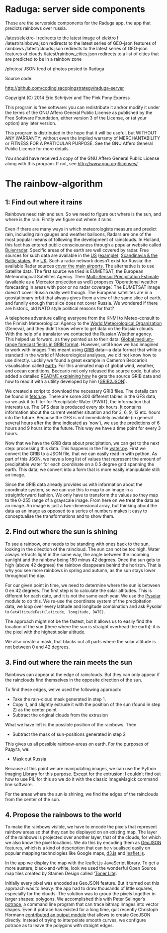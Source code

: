 Raduga: server side components
==============================

These are the serverside components for the Raduga app,
the app that predicts rainbows over russia.

/latest/elektro-l           redirects to the latest image of elektro l
/latest/rainbows.json       redirects to the latest series of GEO-json features of rainbows
/latest/clouds.json         redirects to the latest series of GEO-json features of clouds
/latest/rainbow_cities.json redirects to a list of cities that are predicted to be in a rainbow zone

/photos/                 JSON feed of photos posted to Raduga

Source code:

http://github.com/codingisacopingstrategy/raduga-server

Copyright (C) 2014 Eric Schrijver and The Pink Pony Express

This program is free software: you can redistribute it and/or modify
it under the terms of the GNU Affero General Public License as published by
the Free Software Foundation, either version 3 of the License, or
(at your option) any later version.

This program is distributed in the hope that it will be useful,
but WITHOUT ANY WARRANTY; without even the implied warranty of
MERCHANTABILITY or FITNESS FOR A PARTICULAR PURPOSE.  See the
GNU Affero General Public License for more details.

You should have received a copy of the GNU Affero General Public License
along with this program.  If not, see <http://www.gnu.org/licenses/>.


# The rainbow-algorithm

## 1: Find out where it rains

Rainbows need rain and sun. So we need to figure out where is the sun, and where is the rain. Firstly we figure out where it rains.

Even if there are many ways in which meteorologists measure and predict rain, including rain gauges and weather balloons, Radars are one of the most popular means of following the development of rainclouds. In Holland, this fact has entered public consciousness through a popular website called [Buienradar][0]. Specific areas of the earth are well covered by radar. Free sources for such data are available in the [US][1] ([example][2]), [Scandinavia & the Baltic states][3], the [UK][4]. Such a radar network doesn’t exist for Russia: the available Radar sources [cover the main airports][5]. The alternative is to use Satellite data. The first source we tried is EUMETSAT, the European Meteorological Satellites Agency. Their [Multi-Sensor Precipitation Estimate][6] (available [as a Mercator projection][7] as well) proposes ‘Operational weather forecasting in areas with poor or no radar coverage’. The EUMETSAT image doesn’t cover Russia really well though. The European satellites are in a geostationary orbit that always gives them a view of the same slice of earth, and funnily enough that slice does not cover Russia. We wondered if there are historic, old NATO style political reasons for that?

A telephone adventure calling everyone from the KNMI to Meteo-consult to the Finnish Meteorological Agency to the [World Meteorological Organization][8] (Geneva), and they didn’t know where to get data on the Russian clouds. With the help of a translator we contacted the Russian Weather agency. This helped us forward, as they pointed us to their data: [Global medium-range forecast fields in GRIB format][9]. However, until know we had imagined to work with images  This meant using [GRIB][10] data—a data format that while a standard in the world of Meteorological analyses, we did not know how to use directly. Luckily we found a great example in Cameron Beccario’s visualisation called [earth][11]. For this animated map of global wind, weather, and ocean conditions, Beccario not only released the source code, but also added a detailed [README explaining how][12] he gets the source GRIB data and how to read it with a utility developed by him ([GRIB2JSON][13]).

We created a script to download the necessary GRIB files. The details can be found in [fetch.py][14]. There are some 300 different tables in the GFS data, so we ask it to filter for Precipitable Water (PWAT), the information that interests us. The GFS data is produced every six hours. It contains information about the current weather situation and for 3, 6, 9, 12 etc. hours into the future. Because the GFS is not immediately available (in general several hours after the time indicated as ‘now’), we use the predictions of 6 hours and 9 hours into the future. This way we have a time point for every 3 hours.

Now that we have the GRIB data about precipitation, we can get to the next step: processing this data. This happens in the file [water.py][15]. First we convert the GRIB to a JSON file, that we can easily read in with python. As part of this JSON, we have a long list of values that represent the amount of precipitable water for each coordinate on a 0.5 degree grid spanning the earth. This data, we convert into a form that is more easily manipulable still: an image.

Since the GRIB data already provides us with information about the coordinate system, so we can use this to map to an image in a straightforward fashion. We only have to transform the values so they map to the 0-255 range of a grayscale image. From here on we treat the data as an image. An image is just a two-dimensional array, but thinking about the data as an image as opposed to a series of numbers makes it easy to conceptualise the transformations and to show them.

## 2. Find out where the sun is shining

To see a rainbow, one needs to be standing with ones back to the sun, looking in the direction of the raincloud. The sun can not be too high. Water always refracts light in the same way, the angle between the incoming sunlight and the rainbow being 180 minus 42 degrees. Once the sun gets to high (above 42 degrees) the rainbow disappears behind the horizon. That is why you see more rainbows in spring and autumn, as the sun stays lower throughout the day.

For our given point in time, we need to determine where the sun is between 0 en 42 degrees. The first step is to calculate the solar altitudes. This is different for each date, and it is not the same each year. We use the [Pysolar][16] module to do this. We re-use the coordinate system of the precipitation data, we loop over every latitude and longitude combination and ask Pysolar to `GetAltitudeFast(latitude, longitude, DATE)`.

The approach might not be the fastest, but it allows us to easily find the location of the sun (there where the sun is straight overhead the earth): it is the pixel with the highest solar altitude.

We also create a mask, that blacks out all parts where the solar altitude is not between 0 and 42 degrees.

## 3. Find out where the rain meets the sun

Rainbows can appear at the edge of rainclouds. But they can only appear if the rainclouds find themselves in the opposite direction of the sun.

To find these edges, we’ve used the following approach:

- Take the rain-cloud mask generated in step 1.
- Copy it, and slightly extrude it with the position of the sun (found in step 2) as the center point
- Subtract the original clouds from the extrusion

What we have left is the possible position of the rainbows. Then

- Subtract the mask of sun-positions generated in step 2

This gives us all possible rainbow-areas on earth. For the purposes of Радуга, we:

- Mask out Russia

Because at this point we are manipulating images, we can use the Python Imaging Library for this purpose. Except for the extrusion: I couldn’t find out how to use PIL for this so we do it with the classic ImageMagick command line software.

For the areas where the sun is shining, we find the edges of the rainclouds from the center of the sun.

## 4. Propose the rainbows to the world

To make the rainbows visible, we have to encode the pixels that represent rainbow areas so that they can be displayed on an existing map. The layer of the rainbows is projected over another layer, that of the clouds, for which we also know the pixel locations. We do this by encoding them as [GeoJSON][17] features, which is a kind of description that can be visualised easily on popular mapping technologies like Google maps, [d3.js][18] and [leaflet.js][19].

In the app we display the map with the leaflet.js JavaScript library. To get a more austere, black-and-white, look we used the wonderful Open Source map tiles created by Stamen Design called ‘[Toner Lite][20]’.

Initially every pixel was encoded as GeoJSON feature. But it turned out this approach was to heavy: the app had to draw thousands of little squares, especially for the clouds. The solution was to group the pixels together in larger shapes: polygons. We accomplished this with Peter Selinger’s [potrace][21], a command line program that can trace bitmap images into vector shapes. Even if potrace has existed for a long time, quit recently Christoph Hormann [contributed an output module][22] that allows to create GeoJSON directly. Instead of trying to interpolate smooth curves, we configure potrace as to leave the polygons with straight edges.


[0]: http://www.buienradar.nl/ "Buienradar.nl - Weer - Actuele neerslag, weerbericht, weersverwachting, sneeuwradar en satellietbeelden"
[1]: http://mesonet.agron.iastate.edu/ogc/ "IEM :: Open GIS Consortium Web Services"
[2]: http://mesonet.agron.iastate.edu/ogc/googlemaps_v3.html "Google Maps JavaScript API v3 Example: Map Simple"
[3]: http://www.yr.no/kart/#lat=65.00146&amp;lon=19.54158&amp;zoom=3&amp;laga=radar&amp;proj=3575 "Kart – yr.no"
[4]: http://www.metoffice.gov.uk/datapoint/product/rainfall-radar-map-layer "Rainfall radar map layer - Met Office"
[5]: http://meteoinfo.by/radar/
[6]: http://oiswww.eumetsat.org/IPPS/html/MSG/PRODUCTS/MPE/index.htm "EUMETSAT IPPS animation - Meteosat 0 degree Visualised Products Multi-Sensor Precipitation Estimate"
[7]: https://maps.google.be/maps?q=http://oiswww.eumetsat.org/IPPS/html/GE/EUM.kml&amp;output=classic&amp;dg=feature
[8]: https://www.wmo.int/pages/index_en.html
[9]: http://wmc.meteoinfo.ru/Forecast_GRIB "Global medium-range forecast fields in GRIB format"
[10]: http://en.wikipedia.org/wiki/GRIB "GRIB - Wikipedia, the free encyclopedia"
[11]: http://earth.nullschool.net/ "earth :: an animated map of global wind, weather, and ocean conditions"
[12]: https://github.com/cambecc/earth#getting-weather-data
[13]: https://github.com/cambecc/grib2json
[14]: https://github.com/codingisacopingstrategy/raduga-server/blob/master/fetch.py
[15]: https://github.com/codingisacopingstrategy/raduga-server/blob/master/water.py
[16]: http://pysolar.org/ "Pysolar: staring directly at the sun since 2007"
[17]: http://geojson.org/ "GeoJSON"
[18]: http://d3js.org/
[19]: http://leafletjs.com/ "Leaflet - a JavaScript library for mobile-friendly maps"
[20]: http://maps.stamen.com/toner-lite/#16/48.8592/2.3703 "maps.stamen.com / toner-lite"
[21]: http://potrace.sourceforge.net/ "Peter Selinger: Potrace"
[22]: http://blog.imagico.de/new-potrace-version-with-geojson-backend/ "new potrace version with GeoJSON backend | Imagico.de"




